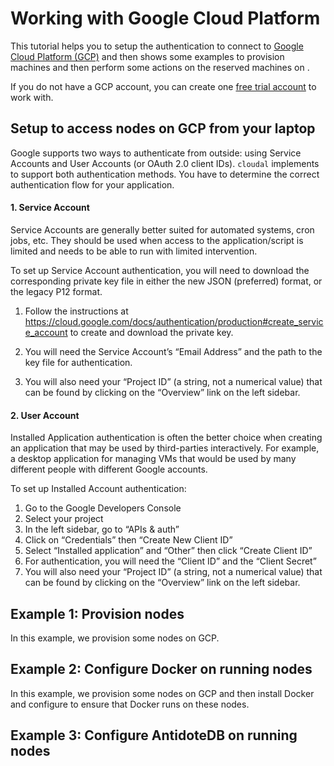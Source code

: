 # Working with Google Cloud Platform



This tutorial helps you to setup the authentication to connect to [Google Cloud Platform (GCP)](https://cloud.google.com) and then shows some examples to provision machines and then perform some actions on the reserved machines on .

If you do not have a GCP account, you can create one [free trial account](https://cloud.google.com/gcp/?utm_source=google&utm_medium=cpc&utm_campaign=emea-fr-all-en-dr-bkws-all-all-trial-e-gcp-1009139&utm_content=text-ad-none-any-DEV_c-CRE_167380635539-ADGP_Hybrid+%7C+AW+SEM+%7C+BKWS+~+EXA_M:1_FR_EN_General_Cloud_google+cloud+free+trial-KWID_43700053280219975-kwd-112926782887-userloc_1006410&utm_term=KW_google%20cloud%20free%20trial-NET_g-PLAC_&ds_rl=1242853&ds_rl=1245734&ds_rl=1242853&ds_rl=1245734&gclid=EAIaIQobChMI6JjWkffb6wIVeRkGAB3ajQbQEAAYASAAEgISbvD_BwE) to work with.


## Setup to access nodes on GCP from your laptop

Google supports two ways to authenticate from outside: using Service Accounts and User Accounts (or OAuth 2.0 client IDs). `cloudal` implements to support both authentication methods. You have to determine the correct authentication flow for your application.

#### 1. Service Account 

Service Accounts are generally better suited for automated systems, cron jobs, etc. They should be used when access to the application/script is limited and needs to be able to run with limited intervention.

To set up Service Account authentication, you will need to download the corresponding private key file in either the new JSON (preferred) format, or the legacy P12 format.

1. Follow the instructions at https://cloud.google.com/docs/authentication/production#create_service_account to create and download the private key.

2. You will need the Service Account’s “Email Address” and the path to the key file for authentication.

3. You will also need your “Project ID” (a string, not a numerical value) that can be found by clicking on the “Overview” link on the left sidebar.


#### 2. User Account

Installed Application authentication is often the better choice when creating an application that may be used by third-parties interactively. For example, a desktop application for managing VMs that would be used by many different people with different Google accounts.

To set up Installed Account authentication:

1. Go to the Google Developers Console
2. Select your project
3. In the left sidebar, go to “APIs & auth”
4. Click on “Credentials” then “Create New Client ID”
5. Select “Installed application” and “Other” then click “Create Client ID”
6. For authentication, you will need the “Client ID” and the “Client Secret”
7. You will also need your “Project ID” (a string, not a numerical value) that can be found by clicking on the “Overview” link on the left sidebar.



## Example 1: Provision nodes 
In this example, we provision some nodes on GCP.


## Example 2: Configure Docker on running nodes
In this example, we provision some nodes on GCP and then install Docker and configure to ensure that Docker runs on these nodes.


## Example 3: Configure AntidoteDB on running nodes